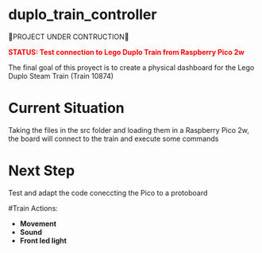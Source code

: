 # duplo_train_controller
 
 🚧PROJECT UNDER CONTRUCTION🚧
 
 <span style="color:red">**STATUS: Test connection to Lego Duplo Train from Raspberry Pico 2w**</span>

The final goal of this proyect is to create a physical dashboard for the Lego Duplo Steam Train (Train 10874)

# Current Situation
Taking the files in the src folder and loading them in a Raspberry Pico 2w, the board will connect to the train and execute some commands

# Next Step
Test and adapt the code coneccting the Pico to a protoboard

#Train Actions:

- **Movement**
- **Sound**
- **Front led light**




